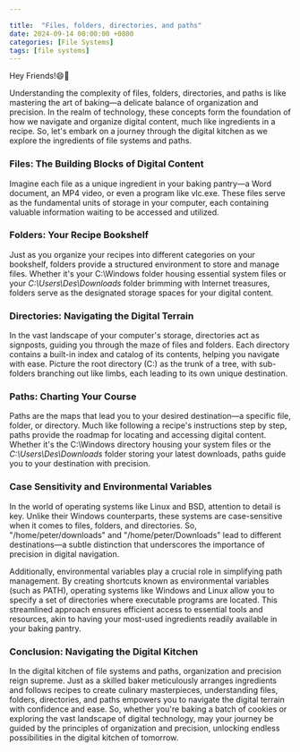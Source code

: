 ```yaml
---

title:  "Files, folders, directories, and paths"
date: 2024-09-14 00:00:00 +0800 
categories: [File Systems] 
tags: [file systems] 
---
```



Hey Friends!😄👋

Understanding the complexity of files, folders, directories, and paths is like mastering the art of baking—a delicate balance of organization and precision. In the realm of technology, these concepts form the foundation of how we navigate and organize digital content, much like ingredients in a recipe. So, let's embark on a journey through the digital kitchen as we explore the ingredients of file systems and paths.

### Files: The Building Blocks of Digital Content

Imagine each file as a unique ingredient in your baking pantry—a Word document, an MP4 video, or even a program like vlc.exe. These files serve as the fundamental units of storage in your computer, each containing valuable information waiting to be accessed and utilized.

### Folders: Your Recipe Bookshelf

Just as you organize your recipes into different categories on your bookshelf, folders provide a structured environment to store and manage files. Whether it's your C:\Windows folder housing essential system files or your *C:\Users\Des\Downloads* folder brimming with Internet treasures, folders serve as the designated storage spaces for your digital content.

### Directories: Navigating the Digital Terrain

In the vast landscape of your computer's storage, directories act as signposts, guiding you through the maze of files and folders. Each directory contains a built-in index and catalog of its contents, helping you navigate with ease. Picture the root directory (C:\) as the trunk of a tree, with sub-folders branching out like limbs, each leading to its own unique destination.

### Paths: Charting Your Course

Paths are the maps that lead you to your desired destination—a specific file, folder, or directory. Much like following a recipe's instructions step by step, paths provide the roadmap for locating and accessing digital content. Whether it's the C:\Windows directory housing your system files or the *C:\Users\Des\Downloads* folder storing your latest downloads, paths guide you to your destination with precision.

### Case Sensitivity and Environmental Variables

In the world of operating systems like Linux and BSD, attention to detail is key. Unlike their Windows counterparts, these systems are case-sensitive when it comes to files, folders, and directories. So, "/home/peter/downloads" and "/home/peter/Downloads" lead to different destinations—a subtle distinction that underscores the importance of precision in digital navigation.

Additionally, environmental variables play a crucial role in simplifying path management. By creating shortcuts known as environmental variables (such as PATH), operating systems like Windows and Linux allow you to specify a set of directories where executable programs are located. This streamlined approach ensures efficient access to essential tools and resources, akin to having your most-used ingredients readily available in your baking pantry.

### Conclusion: Navigating the Digital Kitchen

In the digital kitchen of file systems and paths, organization and precision reign supreme. Just as a skilled baker meticulously arranges ingredients and follows recipes to create culinary masterpieces, understanding files, folders, directories, and paths empowers you to navigate the digital terrain with confidence and ease. So, whether you're baking a batch of cookies or exploring the vast landscape of digital technology, may your journey be guided by the principles of organization and precision, unlocking endless possibilities in the digital kitchen of tomorrow.
